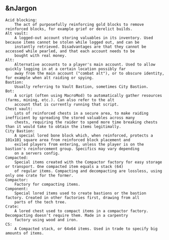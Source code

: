 ## &nJargon
    Acid blocking: 
        The act of purposefully reinforcing gold blocks to remove reinforced blocks, for example grief or derelict builds.
    Alt vault:
        A logged-out account storing valuables in its inventory. Used because items cannot be stolen while logged out, and can be 
        instantly retrieved. Disadvantages are that they cannot be accessed while pearled, and that each account needs to be 
        bought with real money.
    Alt: 
        Alternative accounts to a player's main account. Used to allow quickly logging in at a certain location possibly far 
        away from the main account ("combat alt"), or to obscure identity, for example when alt raiding or spying.
    Bastion: 
        Usually referring to Vault Bastion, sometimes City Bastion.
    Bot: 
        A script (often using MacroMod) to automatically gather resources (farms, mining, etc.). Can also refer to the alt 
        account that is currently running that script.
    Chest vault: 
        Lots of reinforced chests in a secure area, to make raiding inefficient by spreading the stored valuables across many 
        chests, requiring the raider to spend more time breaking chests than it would take to obtain the items legitimally.
    City Bastion: 
        A special lored bone block which, when reinforced, protects a 101x101 square area from reinforced block placement and 
        exiled players from entering, unless the player is on the bastion's reinforcement group. Specifics may vary depending 
        on a servers config.
    Compacted: 
        Special items created with the Compactor factory for easy storage or transport. One compacted item equals a stack (64) 
        of regular items. Compacting and decompacting are lossless, using only one crate for the former.
    Compactor: 
        Factory for compacting items.
    Component: 
        Special lored items used to create bastions or the bastion factory. Created in other factories first, drawing from all 
        parts of the tech tree.
    Crate: 
        A lored chest used to compact items in a compactor factory. Decompacting doesn’t require them. Made in a carpentry 
        factory using wood and iron.
    CS: 
        A Compacted stack, or 64x64 items. Used in trade to specify big amounts of items.
